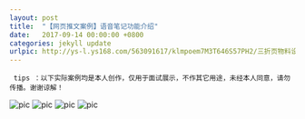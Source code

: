 ```yaml
---
layout: post
title:  "【网页推文案例】语音笔记功能介绍"
date:   2017-09-14 00:00:00 +0800
categories: jekyll update
urlpic: http://ys-l.ys168.com/563091617/klmpoem7M3T646S57PH2/三折页物料设计%20-%20网页封面图.jpg
---
```



` tips ：以下实际案例均是本人创作，仅用于面试展示，不作其它用途，未经本人同意，请勿传播。谢谢谅解！`

![pic](http://ys-g.ys168.com/563091636/g3N5U454WFGQ8Hlmnnlj/鸭折页展示%20-%201.jpg)
![pic](http://ys-g.ys168.com/563091636/g3N5U454WFGQ8Ilmnnlj/鸭折页展示%20-%201-2.jpg)
![pic](http://ys-l.ys168.com/563091627/jnlrkfm7M3T646S5LPHI/鸭折页展示%20-%202.jpg)
![pic](http://ys-l.ys168.com/563091628/n6K2V562T9KNGLjnlrkf/鸭折页展示%20-%203.jpg)
